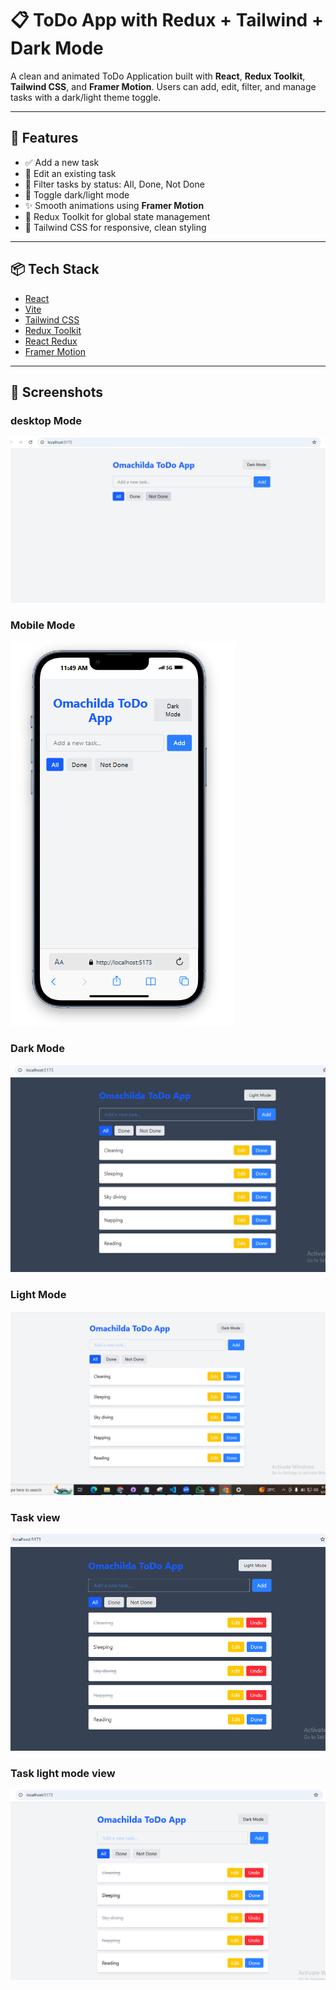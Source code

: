 # 📋 ToDo App with Redux + Tailwind + Dark Mode

A clean and animated ToDo Application built with **React**, **Redux Toolkit**, **Tailwind CSS**, and **Framer Motion**. Users can add, edit, filter, and manage tasks with a dark/light theme toggle.

---

## 🚀 Features

- ✅ Add a new task
- 📝 Edit an existing task
- 📂 Filter tasks by status: All, Done, Not Done
- 🌙 Toggle dark/light mode
- ✨ Smooth animations using **Framer Motion**
- 🔄 Redux Toolkit for global state management
- 🎨 Tailwind CSS for responsive, clean styling

---

## 📦 Tech Stack

- [React](https://reactjs.org/)
- [Vite](https://vitejs.dev/)
- [Tailwind CSS](https://tailwindcss.com/)
- [Redux Toolkit](https://redux-toolkit.js.org/)
- [React Redux](https://react-redux.js.org/)
- [Framer Motion](https://www.framer.com/motion/)

---


   ## 📸 Screenshots

###  desktop Mode
![desktop Mode](./src/assets/screenshots/desktop.PNG)

###  Mobile Mode
![Dark Mode](./src/assets/screenshots/mobile.PNG)

###  Dark Mode
![Dark Mode](./src/assets/screenshots/Dark%20mode.PNG)


###  Light Mode
![Dark Mode](./src/assets/screenshots/Light%20mode.PNG)


###  Task view
![Dark Mode](./src/assets/screenshots/Tasks.PNG)

###  Task light mode view
![Dark Mode](./src/assets/screenshots/Tasks2.PNG)